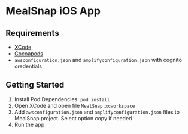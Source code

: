 # MealSnap iOS App

## Requirements

- [XCode](https://developer.apple.com/xcode/)
- [Cocoapods](https://cocoapods.org/)
- `awsconfiguration.json` and `amplifyconfiguration.json` with cognito credentials

## Getting Started

1. Install Pod Dependencies: `pod install`
2. Open XCode and open file `MealSnap.xcworkspace`
3. Add `awsconfiguration.json` and `amplifyconfiguration.json` files to MealSnap project. Select option copy if needed
4. Run the app
